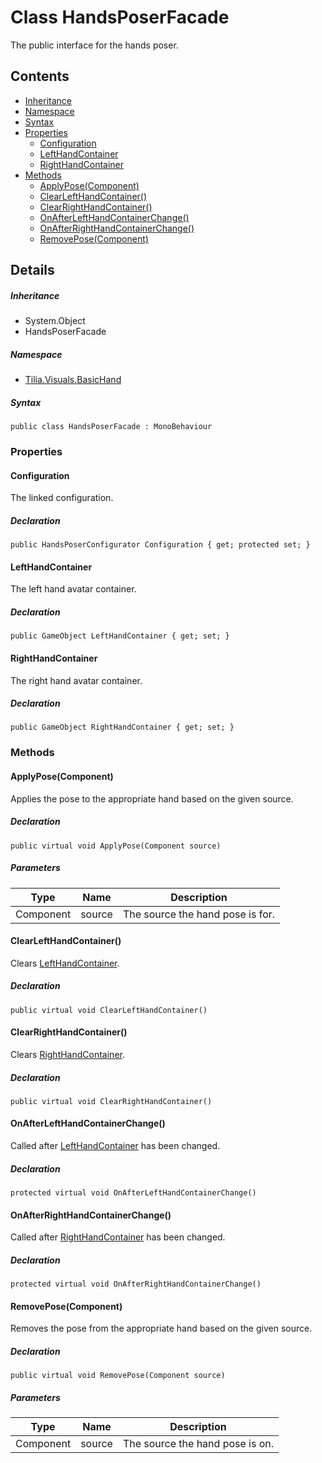 # Class HandsPoserFacade

The public interface for the hands poser.

## Contents

* [Inheritance]
* [Namespace]
* [Syntax]
* [Properties]
  * [Configuration]
  * [LeftHandContainer]
  * [RightHandContainer]
* [Methods]
  * [ApplyPose(Component)]
  * [ClearLeftHandContainer()]
  * [ClearRightHandContainer()]
  * [OnAfterLeftHandContainerChange()]
  * [OnAfterRightHandContainerChange()]
  * [RemovePose(Component)]

## Details

##### Inheritance

* System.Object
* HandsPoserFacade

##### Namespace

* [Tilia.Visuals.BasicHand]

##### Syntax

```
public class HandsPoserFacade : MonoBehaviour
```

### Properties

#### Configuration

The linked configuration.

##### Declaration

```
public HandsPoserConfigurator Configuration { get; protected set; }
```

#### LeftHandContainer

The left hand avatar container.

##### Declaration

```
public GameObject LeftHandContainer { get; set; }
```

#### RightHandContainer

The right hand avatar container.

##### Declaration

```
public GameObject RightHandContainer { get; set; }
```

### Methods

#### ApplyPose(Component)

Applies the pose to the appropriate hand based on the given source.

##### Declaration

```
public virtual void ApplyPose(Component source)
```

##### Parameters

| Type | Name | Description |
| --- | --- | --- |
| Component | source | The source the hand pose is for. |

#### ClearLeftHandContainer()

Clears [LeftHandContainer].

##### Declaration

```
public virtual void ClearLeftHandContainer()
```

#### ClearRightHandContainer()

Clears [RightHandContainer].

##### Declaration

```
public virtual void ClearRightHandContainer()
```

#### OnAfterLeftHandContainerChange()

Called after [LeftHandContainer] has been changed.

##### Declaration

```
protected virtual void OnAfterLeftHandContainerChange()
```

#### OnAfterRightHandContainerChange()

Called after [RightHandContainer] has been changed.

##### Declaration

```
protected virtual void OnAfterRightHandContainerChange()
```

#### RemovePose(Component)

Removes the pose from the appropriate hand based on the given source.

##### Declaration

```
public virtual void RemovePose(Component source)
```

##### Parameters

| Type | Name | Description |
| --- | --- | --- |
| Component | source | The source the hand pose is on. |

[Tilia.Visuals.BasicHand]: README.md
[HandsPoserConfigurator]: HandsPoserConfigurator.md
[LeftHandContainer]: HandsPoserFacade.md#LeftHandContainer
[RightHandContainer]: HandsPoserFacade.md#RightHandContainer
[LeftHandContainer]: HandsPoserFacade.md#LeftHandContainer
[RightHandContainer]: HandsPoserFacade.md#RightHandContainer
[Inheritance]: #Inheritance
[Namespace]: #Namespace
[Syntax]: #Syntax
[Properties]: #Properties
[Configuration]: #Configuration
[LeftHandContainer]: #LeftHandContainer
[RightHandContainer]: #RightHandContainer
[Methods]: #Methods
[ApplyPose(Component)]: #ApplyPoseComponent
[ClearLeftHandContainer()]: #ClearLeftHandContainer
[ClearRightHandContainer()]: #ClearRightHandContainer
[OnAfterLeftHandContainerChange()]: #OnAfterLeftHandContainerChange
[OnAfterRightHandContainerChange()]: #OnAfterRightHandContainerChange
[RemovePose(Component)]: #RemovePoseComponent
